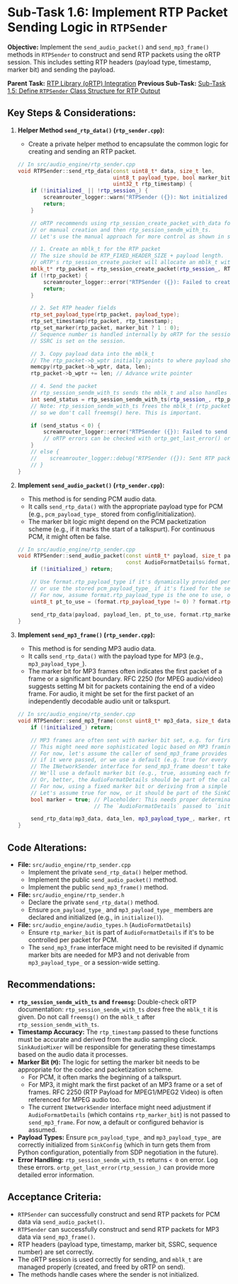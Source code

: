 # Sub-Task 1.6: Implement RTP Packet Sending Logic in `RTPSender`

**Objective:** Implement the `send_audio_packet()` and `send_mp3_frame()` methods in `RTPSender` to construct and send RTP packets using the oRTP session. This includes setting RTP headers (payload type, timestamp, marker bit) and sending the payload.

**Parent Task:** [RTP Library (oRTP) Integration](../task_01_rtp_library_integration.md)
**Previous Sub-Task:** [Sub-Task 1.5: Define `RTPSender` Class Structure for RTP Output](./subtask_1.5_define_rtp_sender_class_structure.md)

## Key Steps & Considerations:

1.  **Helper Method `send_rtp_data()` (`rtp_sender.cpp`):**
    *   Create a private helper method to encapsulate the common logic for creating and sending an RTP packet.
    ```cpp
    // In src/audio_engine/rtp_sender.cpp
    void RTPSender::send_rtp_data(const uint8_t* data, size_t len, 
                                  uint8_t payload_type, bool marker_bit, 
                                  uint32_t rtp_timestamp) {
        if (!initialized_ || !rtp_session_) {
            screamrouter_logger::warn("RTPSender ({}): Not initialized or session closed, cannot send RTP data.", sink_id_);
            return;
        }

        // oRTP recommends using rtp_session_create_packet_with_data for simplicity if available,
        // or manual creation and then rtp_session_sendm_with_ts.
        // Let's use the manual approach for more control as shown in some oRTP examples.

        // 1. Create an mblk_t for the RTP packet
        // The size should be RTP_FIXED_HEADER_SIZE + payload length.
        // oRTP's rtp_session_create_packet will allocate an mblk_t with space for the header.
        mblk_t* rtp_packet = rtp_session_create_packet(rtp_session_, RTP_FIXED_HEADER_SIZE + len);
        if (!rtp_packet) {
            screamrouter_logger::error("RTPSender ({}): Failed to create RTP packet (mblk_t).", sink_id_);
            return;
        }

        // 2. Set RTP header fields
        rtp_set_payload_type(rtp_packet, payload_type);
        rtp_set_timestamp(rtp_packet, rtp_timestamp); 
        rtp_set_marker(rtp_packet, marker_bit ? 1 : 0);
        // Sequence number is handled internally by oRTP for the session.
        // SSRC is set on the session.

        // 3. Copy payload data into the mblk_t
        // The rtp_packet->b_wptr initially points to where payload should start after header.
        memcpy(rtp_packet->b_wptr, data, len);
        rtp_packet->b_wptr += len; // Advance write pointer

        // 4. Send the packet
        // rtp_session_sendm_with_ts sends the mblk_t and also handles RTCP reporting based on the timestamp.
        int send_status = rtp_session_sendm_with_ts(rtp_session_, rtp_packet, rtp_timestamp);
        // Note: rtp_session_sendm_with_ts frees the mblk_t (rtp_packet) itself,
        // so we don't call freemsg() here. This is important.

        if (send_status < 0) {
            screamrouter_logger::error("RTPSender ({}): Failed to send RTP packet. Error code: {}", sink_id_, send_status);
            // oRTP errors can be checked with ortp_get_last_error() or similar if needed.
        }
        // else {
        //    screamrouter_logger::debug("RTPSender ({}): Sent RTP packet, len {}, PT {}, TS {}", sink_id_, len, payload_type, rtp_timestamp);
        // }
    }
    ```

2.  **Implement `send_audio_packet()` (`rtp_sender.cpp`):**
    *   This method is for sending PCM audio data.
    *   It calls `send_rtp_data()` with the appropriate payload type for PCM (e.g., `pcm_payload_type_` stored from config/initialization).
    *   The marker bit logic might depend on the PCM packetization scheme (e.g., if it marks the start of a talkspurt). For continuous PCM, it might often be false.
    ```cpp
    // In src/audio_engine/rtp_sender.cpp
    void RTPSender::send_audio_packet(const uint8_t* payload, size_t payload_len, 
                                      const AudioFormatDetails& format, uint32_t rtp_timestamp) {
        if (!initialized_) return;

        // Use format.rtp_payload_type if it's dynamically provided per call,
        // or use the stored pcm_payload_type_ if it's fixed for the session.
        // For now, assume format.rtp_payload_type is the one to use, or fallback to stored.
        uint8_t pt_to_use = (format.rtp_payload_type != 0) ? format.rtp_payload_type : pcm_payload_type_;
        
        send_rtp_data(payload, payload_len, pt_to_use, format.rtp_marker_bit, rtp_timestamp);
    }
    ```

3.  **Implement `send_mp3_frame()` (`rtp_sender.cpp`):**
    *   This method is for sending MP3 audio data.
    *   It calls `send_rtp_data()` with the payload type for MP3 (e.g., `mp3_payload_type_`).
    *   The marker bit for MP3 frames often indicates the first packet of a frame or a significant boundary. RFC 2250 (for MPEG audio/video) suggests setting M bit for packets containing the end of a video frame. For audio, it might be set for the first packet of an independently decodable audio unit or talkspurt.
    ```cpp
    // In src/audio_engine/rtp_sender.cpp
    void RTPSender::send_mp3_frame(const uint8_t* mp3_data, size_t data_len, uint32_t rtp_timestamp) {
        if (!initialized_) return;

        // MP3 frames are often sent with marker bit set, e.g. for first packet of a talkspurt or file.
        // This might need more sophisticated logic based on MP3 framing.
        // For now, let's assume the caller of send_mp3_frame provides this via a field in AudioFormatDetails
        // if it were passed, or we use a default (e.g. true for every frame, or false).
        // The INetworkSender interface for send_mp3_frame doesn't take AudioFormatDetails.
        // We'll use a default marker bit (e.g., true, assuming each frame is significant).
        // Or, better, the AudioFormatDetails should be part of the call if marker bit is dynamic.
        // For now, using a fixed marker bit or deriving from a simple rule.
        // Let's assume true for now, or it should be part of the SinkConfig/AudioFormatDetails for MP3.
        bool marker = true; // Placeholder: This needs proper determination.
                            // The `AudioFormatDetails` passed to `initialize` might set a default marker policy.

        send_rtp_data(mp3_data, data_len, mp3_payload_type_, marker, rtp_timestamp);
    }
    ```

## Code Alterations:

*   **File:** `src/audio_engine/rtp_sender.cpp`
    *   Implement the private `send_rtp_data()` helper method.
    *   Implement the public `send_audio_packet()` method.
    *   Implement the public `send_mp3_frame()` method.
*   **File:** `src/audio_engine/rtp_sender.h`
    *   Declare the private `send_rtp_data()` method.
    *   Ensure `pcm_payload_type_` and `mp3_payload_type_` members are declared and initialized (e.g., in `initialize()`).
*   **File:** `src/audio_engine/audio_types.h` (`AudioFormatDetails`)
    *   Ensure `rtp_marker_bit` is part of `AudioFormatDetails` if it's to be controlled per packet for PCM.
    *   The `send_mp3_frame` interface might need to be revisited if dynamic marker bits are needed for MP3 and not derivable from `mp3_payload_type_` or a session-wide setting.

## Recommendations:

*   **`rtp_session_sendm_with_ts` and `freemsg`:** Double-check oRTP documentation: `rtp_session_sendm_with_ts` *does* free the `mblk_t` it is given. Do not call `freemsg()` on the `mblk_t` after `rtp_session_sendm_with_ts`.
*   **Timestamp Accuracy:** The `rtp_timestamp` passed to these functions must be accurate and derived from the audio sampling clock. `SinkAudioMixer` will be responsible for generating these timestamps based on the audio data it processes.
*   **Marker Bit (`M`):** The logic for setting the marker bit needs to be appropriate for the codec and packetization scheme.
    *   For PCM, it often marks the beginning of a talkspurt.
    *   For MP3, it might mark the first packet of an MP3 frame or a set of frames. RFC 2250 (RTP Payload for MPEG1/MPEG2 Video) is often referenced for MPEG audio too.
    *   The current `INetworkSender` interface might need adjustment if `AudioFormatDetails` (which contains `rtp_marker_bit`) is not passed to `send_mp3_frame`. For now, a default or configured behavior is assumed.
*   **Payload Types:** Ensure `pcm_payload_type_` and `mp3_payload_type_` are correctly initialized from `SinkConfig` (which in turn gets them from Python configuration, potentially from SDP negotiation in the future).
*   **Error Handling:** `rtp_session_sendm_with_ts` returns `< 0` on error. Log these errors. `ortp_get_last_error(rtp_session_)` can provide more detailed error information.

## Acceptance Criteria:

*   `RTPSender` can successfully construct and send RTP packets for PCM data via `send_audio_packet()`.
*   `RTPSender` can successfully construct and send RTP packets for MP3 data via `send_mp3_frame()`.
*   RTP headers (payload type, timestamp, marker bit, SSRC, sequence number) are set correctly.
*   The oRTP session is used correctly for sending, and `mblk_t` are managed properly (created, and freed by oRTP on send).
*   The methods handle cases where the sender is not initialized.
